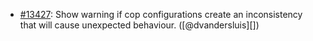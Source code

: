 * [#13427](https://github.com/rubocop/rubocop/pull/13427): Show warning if cop configurations create an inconsistency that will cause unexpected behaviour. ([@dvandersluis][])
